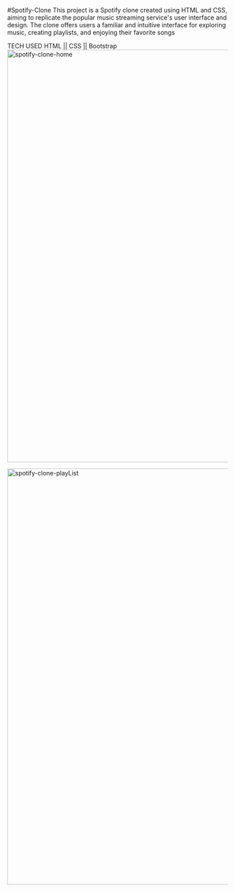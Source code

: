 #Spotify-Clone
This project is a Spotify clone created using HTML and CSS, aiming to replicate the popular music streaming service's user interface and design. 
The clone offers users a familiar and intuitive interface for exploring music, creating playlists, and enjoying their favorite songs

TECH USED
HTML || CSS || Bootstrap
<img width="943" alt="spotify-clone-home" src="https://github.com/ik-deep/spotify-clone/assets/80601941/cc8d57da-ff3a-41f0-9948-0d45a8a32cd2">


<img width="951" alt="spotify-clone-playList" src="https://github.com/ik-deep/spotify-clone/assets/80601941/ea4e065e-5c84-4bae-a1a1-91d2c9c0a832">
